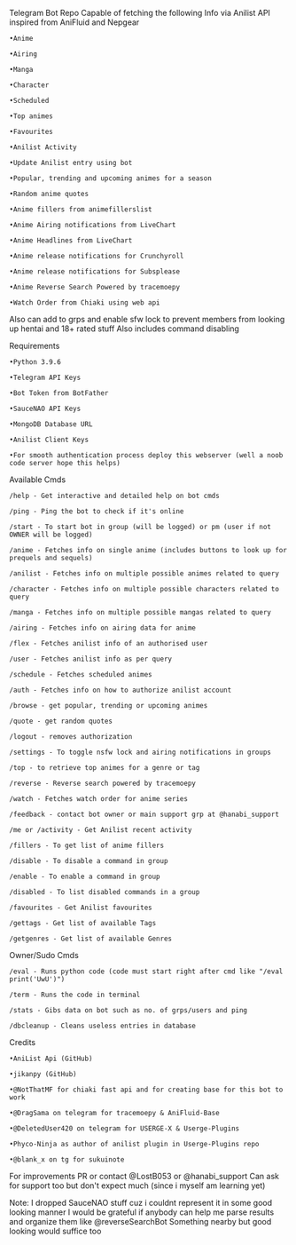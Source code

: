  Telegram Bot Repo Capable of fetching the following Info via Anilist API inspired from AniFluid and Nepgear

    •Anime

    •Airing

    •Manga

    •Character

    •Scheduled

    •Top animes

    •Favourites

    •Anilist Activity

    •Update Anilist entry using bot

    •Popular, trending and upcoming animes for a season

    •Random anime quotes

    •Anime fillers from animefillerslist

    •Anime Airing notifications from LiveChart

    •Anime Headlines from LiveChart

    •Anime release notifications for Crunchyroll

    •Anime release notifications for Subsplease

    •Anime Reverse Search Powered by tracemoepy

    •Watch Order from Chiaki using web api

 Also can add to grps and enable sfw lock to prevent members from looking up hentai and 18+ rated stuff
Also includes command disabling

Requirements

    •Python 3.9.6

    •Telegram API Keys

    •Bot Token from BotFather

    •SauceNAO API Keys

    •MongoDB Database URL

    •Anilist Client Keys

    •For smooth authentication process deploy this webserver (well a noob code server hope this helps)

Available Cmds
 
    /help - Get interactive and detailed help on bot cmds
 
    /ping - Ping the bot to check if it's online
 
    /start - To start bot in group (will be logged) or pm (user if not OWNER will be logged)
 
    /anime - Fetches info on single anime (includes buttons to look up for prequels and sequels)
 
    /anilist - Fetches info on multiple possible animes related to query
 
    /character - Fetches info on multiple possible characters related to query
 
    /manga - Fetches info on multiple possible mangas related to query
 
    /airing - Fetches info on airing data for anime

    /flex - Fetches anilist info of an authorised user
 
    /user - Fetches anilist info as per query
 
    /schedule - Fetches scheduled animes
 
    /auth - Fetches info on how to authorize anilist account
 
    /browse - get popular, trending or upcoming animes
 
    /quote - get random quotes
 
    /logout - removes authorization
 
    /settings - To toggle nsfw lock and airing notifications in groups
 
    /top - to retrieve top animes for a genre or tag
 
    /reverse - Reverse search powered by tracemoepy
 
    /watch - Fetches watch order for anime series
 
    /feedback - contact bot owner or main support grp at @hanabi_support
 
    /me or /activity - Get Anilist recent activity
 
    /fillers - To get list of anime fillers
 
    /disable - To disable a command in group
 
    /enable - To enable a command in group
 
    /disabled - To list disabled commands in a group
 
    /favourites - Get Anilist favourites
 
    /gettags - Get list of available Tags
 
    /getgenres - Get list of available Genres

Owner/Sudo Cmds
 
    /eval - Runs python code (code must start right after cmd like "/eval print('UwU')")
 
    /term - Runs the code in terminal
 
    /stats - Gibs data on bot such as no. of grps/users and ping

    /dbcleanup - Cleans useless entries in database

Credits

    •AniList Api (GitHub)

    •jikanpy (GitHub)

    •@NotThatMF for chiaki fast api and for creating base for this bot to work

    •@DragSama on telegram for tracemoepy & AniFluid-Base

    •@DeletedUser420 on telegram for USERGE-X & Userge-Plugins

    •Phyco-Ninja as author of anilist plugin in Userge-Plugins repo

    •@blank_x on tg for sukuinote

For improvements PR or contact @LostB053 or @hanabi_support
Can ask for support too but don't expect much (since i myself am learning yet)


Note: I dropped SauceNAO stuff cuz i couldnt represent it in some good looking manner
I would be grateful if anybody can help me parse results and organize them like @reverseSearchBot
Something nearby but good looking would suffice too
